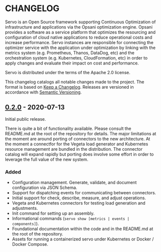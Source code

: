# CHANGELOG

Servo is an Open Source framework supporting Continuous Optimization of infrastructure
and applications via the Opsani optimization engine. Opsani provides a software as a
service platform that optimizes the resourcing and configuration of cloud native
applications to reduce operational costs and increase performance. Servo instances are
responsible for connecting the optimizer service with the application under optimization
by linking with the metrics system (e.g. Prometheus, Thanos, DataDog, etc) and the
orchestration system (e.g. Kubernetes, CloudFormation, etc) in order to apply changes
and evaluate their impact on cost and performance.

Servo is distributed under the terms of the Apache 2.0 license. 

This changelog catalogs all notable changes made to the project. The format
is based on [Keep a Changelog](https://keepachangelog.com/en/1.0.0/). Releases are 
versioned in accordance with [Semantic Versioning](https://semver.org/spec/v2.0.0.html).

## [0.2.0] - 2020-07-13

Initial public release.

There is quite a bit of functionality available. Please consult the README.md at the
root of the repository for details. The major limitations at the moment are around porting
of connectors to the new architecture. At the moment a connectfor for the Vegeta load 
generator and Kubernetes resource management are bundled in the distribution. The connector
catalog will expand rapidly but porting does involve some effort in order to leverage the
full value of the new system.

### Added
- Configuration management. Generate, validate, and document configuration via JSON Schema.
- Support for dispatching events for communicating between connectors.
- Initial support for check, describe, measure, and adjust operations.
- Vegeta and Kubernetes connectors for testing load generation and adjustments.
- Init command for setting up an assembly.
- Informational commands (`servo show [metrics | events | components]`).
- Foundational documentation within the code and in the README.md at the root of the repository.
- Assets for running a containerized servo under Kubernetes or Docker / Docker Compose.

[Unreleased]: https://github.com/opsani/servox/compare/v0.2.0...HEAD
[0.2.0]: https://github.com/opsani/servox/releases/tag/v0.2.0

